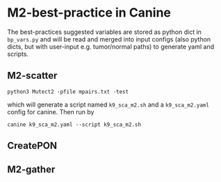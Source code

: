 # M2-best-practice in Canine



The best-practices suggested variables are stored as python dict in `bp_vars.py` and will be read and merged into input configs (also python dicts, but with user-input e.g. tumor/normal paths) to generate yaml and scripts.



## M2-scatter

```
python3 Mutect2 -pfile mpairs.txt -test
```

which will generate a script named `k9_sca_m2.sh` and a `k9_sca_m2.yaml` config for canine. Then run by

```
canine k9_sca_m2.yaml --script k9_sca_m2.sh
```



## CreatePON



## M2-gather

